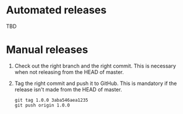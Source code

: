 # Automated releases
TBD

# Manual releases
1. Check out the right branch and the right commit. This is necessary
when not releasing from the HEAD of master.

2. Tag the right commit and push it to GitHub. This is mandatory if the
release isn't made from the HEAD of master.
	```
	git tag 1.0.0 3aba546aea1235
	git push origin 1.0.0
	```

